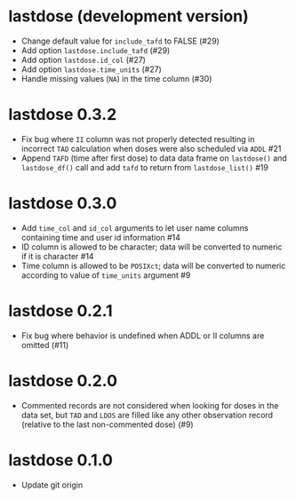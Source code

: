 # lastdose (development version)

- Change default value for `include_tafd` to FALSE (#29)
- Add option `lastdose.include_tafd` (#29)
- Add option `lastdose.id_col`  (#27)
- Add option `lastdose.time_units` (#27)
- Handle missing values (`NA`) in the time column (#30)

# lastdose 0.3.2

- Fix bug where `II` column was not properly detected resulting in incorrect 
  `TAD` calculation when doses were also scheduled via `ADDL` #21
- Append `TAFD` (time after first dose) to data data frame on `lastdose()`
  and `lastdose_df()` call and add `tafd` to return from `lastdose_list()` #19
  
# lastdose 0.3.0

- Add `time_col` and `id_col` arguments to let user name columns containing 
  time and user id information #14
- ID column is allowed to be character; data will be converted to numeric if 
  it is character #14
- Time column is allowed to be `POSIXct`; data will be converted to numeric 
  according to value of `time_units` argument #9

# lastdose 0.2.1
- Fix bug where behavior is undefined when ADDL or II columns are omitted
  (#11)

# lastdose 0.2.0
- Commented records are not considered when looking for doses in the data set, 
  but `TAD` and `LDOS` are filled like any other observation record (relative
  to the last non-commented dose) (#9)

# lastdose 0.1.0

- Update git origin

